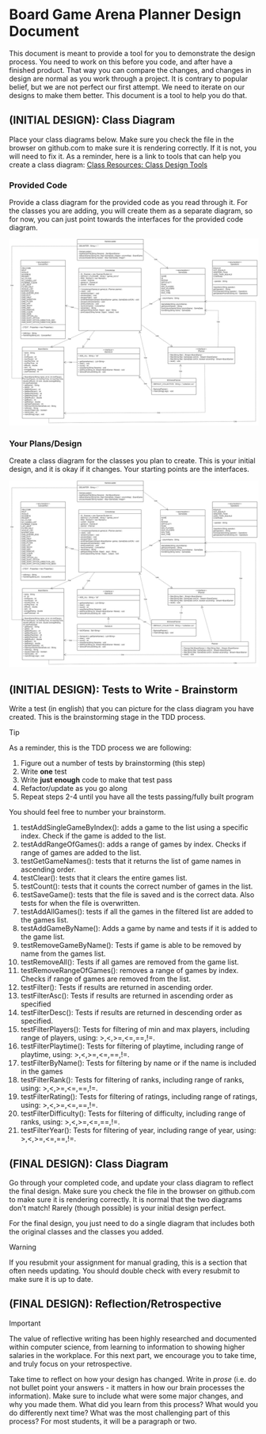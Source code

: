 # Board Game Arena Planner Design Document


This document is meant to provide a tool for you to demonstrate the design process. You need to work on this before you code, and after have a finished product. That way you can compare the changes, and changes in design are normal as you work through a project. It is contrary to popular belief, but we are not perfect our first attempt. We need to iterate on our designs to make them better. This document is a tool to help you do that.


## (INITIAL DESIGN): Class Diagram 

Place your class diagrams below. Make sure you check the file in the browser on github.com to make sure it is rendering correctly. If it is not, you will need to fix it. As a reminder, here is a link to tools that can help you create a class diagram: [Class Resources: Class Design Tools](https://github.com/CS5004-khoury-lionelle/Resources?tab=readme-ov-file#uml-design-tools)

### Provided Code

Provide a class diagram for the provided code as you read through it.  For the classes you are adding, you will create them as a separate diagram, so for now, you can just point towards the interfaces for the provided code diagram.

![UML Diagram](Provided_Code_UML_initial.jpg)


### Your Plans/Design

Create a class diagram for the classes you plan to create. This is your initial design, and it is okay if it changes. Your starting points are the interfaces. 

![UML Diagram](Initial_UML.jpg)



## (INITIAL DESIGN): Tests to Write - Brainstorm

Write a test (in english) that you can picture for the class diagram you have created. This is the brainstorming stage in the TDD process. 

> [!TIP]
> As a reminder, this is the TDD process we are following:
> 1. Figure out a number of tests by brainstorming (this step)
> 2. Write **one** test
> 3. Write **just enough** code to make that test pass
> 4. Refactor/update  as you go along
> 5. Repeat steps 2-4 until you have all the tests passing/fully built program

You should feel free to number your brainstorm. 

1. testAddSingleGameByIndex(): adds a game to the list using a specific index. Check if the game is added to the list.
2. testAddRangeOfGames(): adds a range of games by index. Checks if range of games are added to the list.
3. testGetGameNames(): tests that it returns the list of game names in ascending order.
4. testClear(): tests that it clears the entire games list.
5. testCount(): tests that it counts the correct number of games in the list.
6. testSaveGame(): tests that the file is saved and is the correct data. Also tests for when the file is overwritten.
7. testAddAllGames(): tests if all the games in the filtered list are added to the games list.
8. testAddGameByName(): Adds a game by name and tests if it is added to the game list.
9. testRemoveGameByName(): Tests if game is able to be removed by name from the games list.
10. testRemoveAll(): Tests if all games are removed from the game list.
11. testRemoveRangeOfGames(): removes a range of games by index. Checks if range of games are removed from the list.
12. testFilter(): Tests if results are returned in ascending order.
13. testFilterAsc(): Tests if results are returned in ascending order as specified
14. testFilterDesc(): Tests if results are returned in descending order as specified.
13. testFilterPlayers(): Tests for filtering of min and max players, including range of players, using: >,<,>=,<=,==,!=.
14. testFilterPlaytime(): Tests for filtering of playtime, including range of playtime, using: >,<,>=,<=,==,!=.
15. testFilterByName(): Tests for filtering by name or if the name is included in the games
16. testFilterRank(): Tests for filtering of ranks, including range of ranks, using: >,<,>=,<=,==,!=.
17. testFilterRating(): Tests for filtering of ratings, including range of ratings, using: >,<,>=,<=,==,!=.
18. testFilterDifficulty(): Tests for filtering of difficulty, including range of ranks, using: >,<,>=,<=,==,!=.
19. testFilterYear(): Tests for filtering of year, including range of year, using: >,<,>=,<=,==,!=.




## (FINAL DESIGN): Class Diagram

Go through your completed code, and update your class diagram to reflect the final design. Make sure you check the file in the browser on github.com to make sure it is rendering correctly. It is normal that the two diagrams don't match! Rarely (though possible) is your initial design perfect. 

For the final design, you just need to do a single diagram that includes both the original classes and the classes you added. 

> [!WARNING]
> If you resubmit your assignment for manual grading, this is a section that often needs updating. You should double check with every resubmit to make sure it is up to date.





## (FINAL DESIGN): Reflection/Retrospective

> [!IMPORTANT]
> The value of reflective writing has been highly researched and documented within computer science, from learning to information to showing higher salaries in the workplace. For this next part, we encourage you to take time, and truly focus on your retrospective.

Take time to reflect on how your design has changed. Write in *prose* (i.e. do not bullet point your answers - it matters in how our brain processes the information). Make sure to include what were some major changes, and why you made them. What did you learn from this process? What would you do differently next time? What was the most challenging part of this process? For most students, it will be a paragraph or two. 
